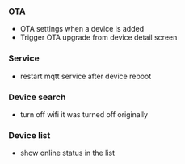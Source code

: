 ### OTA
- OTA settings when a device is added
- Trigger OTA upgrade from device detail screen

### Service
- restart mqtt service after device reboot

### Device search
- turn off wifi it was turned off originally

### Device list
- show online status in the list
